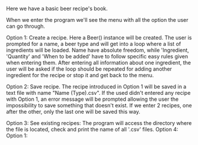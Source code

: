Here we have a basic beer recipe's book.

When we enter the program we'll see the menu with all the option the user can go through.

Option 1: Create a recipe.
    Here a Beer() instance will be created.
    The user is prompted for a name, a beer type and will get into a loop where a list of ingredients will be loaded. Name have absolute freedom, while 'Ingredient, 'Quantity' and 
    'When to be added' have to follow specific easy rules given when entering them. After entering all information about one ingredient, the user will be asked if the loop should be
    repeated for adding another ingredient for the recipe or stop it and get back to the menu.

Option 2: Save recipe.
    The recipe introduced in Option 1 will be saved in a text file with name "Name (Type).csv". If the used didn't entered any recipe with Option 1, an error message will be prompted
    allowing the user the impossibility to save something that doesn't exist.
    If we enter 2 recipes, one after the other, only the last one will be saved this way.
    
Option 3: See existing recipes:
    The program will access the directory where the file is located, check and print the name of all '.csv' files.
Option 4:
Option 1:
